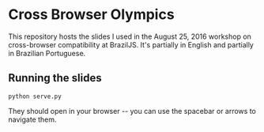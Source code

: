 # Cross Browser Olympics

This repository hosts the slides I used in the August 25, 2016 workshop on
cross-browser compatibility at BrazilJS. It's partially in English and partially in Brazilian Portuguese.

## Running the slides

`python serve.py`

They should open in your browser -- you can use the spacebar or arrows to navigate them.
